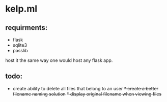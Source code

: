# kelp.ml

## requirments:
* flask
* sqlite3
* passlib

host it the same way one would host any flask app.

## todo:
* create ability to delete all files that belong to an user
~~* create a better filename naming solution~~
~~* display original filename when viewing files~~


